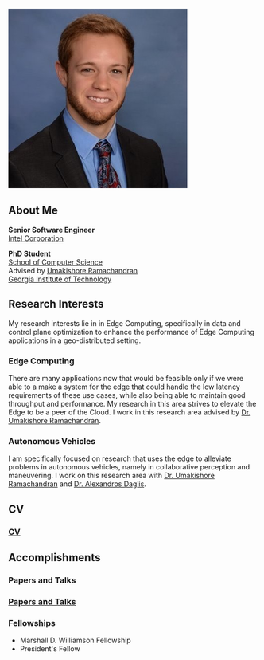 ![Tyler Landle](./professional_pic.jpeg) 

## About Me

**Senior Software Engineer**\
[Intel Corporation](https://www.intc.com/segments)

**PhD Student**\
[School of Computer Science](https://scs.gatech.edu/)\
Advised by [Umakishore Ramachandran](https://www.cc.gatech.edu/~rama/)\
[Georgia Institute of Technology](https://www.cc.gatech.edu/)

## Research Interests

My research interests lie in in Edge Computing, specifically in data and control plane optimization to enhance the performance of Edge Computing applications in a geo-distributed setting.

### Edge Computing

There are many applications now that would be feasible only if we were able to a make a system for the edge that could handle the low latency requirements of these use cases, while also being able to maintain good throughput and performance. My research in this area strives to elevate the Edge to be a peer of the Cloud. I work in this research area advised by [Dr. Umakishore Ramachandran](https://www.cc.gatech.edu/~rama/).

### Autonomous Vehicles

I am specifically focused on research that uses the edge to alleviate problems in autonomous vehicles, namely in collaborative perception and maneuvering. I work on this research area with [Dr. Umakishore Ramachandran](https://www.cc.gatech.edu/~rama/) and [Dr. Alexandros Daglis](https://www.cc.gatech.edu/~adaglis3/).

## CV

### [CV](./cv.md)

## Accomplishments

### Papers and Talks

### [Papers and Talks](./papers_and_talks.md)

### Fellowships

- Marshall D. Williamson Fellowship
- President's Fellow



